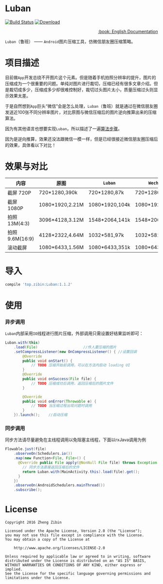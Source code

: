 # Luban

[![Build Status](https://travis-ci.org/Curzibn/Luban.svg?branch=master)](https://travis-ci.org/Curzibn/Luban)
[ ![Download](https://api.bintray.com/packages/curzibn/maven/Luban/images/download.svg) ](https://bintray.com/curzibn/maven/Luban/_latestVersion)

<div align="right">
<a href="Translation/README-EN.md">:book: English Documentation</a>
</div>

`Luban`（鲁班） —— `Android`图片压缩工具，仿微信朋友圈压缩策略。

# 项目描述

目前做`App`开发总绕不开图片这个元素。但是随着手机拍照分辨率的提升，图片的压缩成为一个很重要的问题。单纯对图片进行裁切，压缩已经有很多文章介绍。但是裁切成多少，压缩成多少却很难控制好，裁切过头图片太小，质量压缩过头则显示效果太差。

于是自然想到`App`巨头“微信”会是怎么处理，`Luban`（鲁班）就是通过在微信朋友圈发送近100张不同分辨率图片，对比原图与微信压缩后的图片逆向推算出来的压缩算法。

因为有其他语言也想要实现`Luban`，所以描述了一遍[算法步骤](/DESCRIPTION.md)。

因为是逆向推算，效果还没法跟微信一模一样，但是已经很接近微信朋友圈压缩后的效果，具体看以下对比！

# 效果与对比

内容 | 原图 | `Luban` | `Wechat`
---- | ---- | ------ | ------
截屏 720P |720*1280,390k|720*1280,87k|720*1280,56k
截屏 1080P|1080*1920,2.21M|1080*1920,104k|1080*1920,112k
拍照 13M(4:3)|3096*4128,3.12M|1548*2064,141k|1548*2064,147k
拍照 9.6M(16:9)|4128*2322,4.64M|1032*581,97k|1032*581,74k
滚动截屏|1080*6433,1.56M|1080*6433,351k|1080*6433,482k

# 导入

```sh
compile 'top.zibin:Luban:1.1.2'
```

# 使用

### 异步调用

`Luban`内部采用`IO`线程进行图片压缩，外部调用只需设置好结果监听即可：

```java
Luban.with(this)
    .load(File)                     //传人要压缩的图片
    .setCompressListener(new OnCompressListener() { //设置回调
        @Override
        public void onStart() {
            // TODO 压缩开始前调用，可以在方法内启动 loading UI
        }
        @Override
        public void onSuccess(File file) {
            // TODO 压缩成功后调用，返回压缩后的图片文件
        }

        @Override
        public void onError(Throwable e) {
            // TODO 当压缩过程出现问题时调用
        }
    }).launch();    //启动压缩
```

### 同步调用

同步方法请尽量避免在主线程调用以免阻塞主线程，下面以rxJava调用为例

```java
Flowable.just(file)
    .observeOn(Schedulers.io())
    .map(new Function<File, File>() {
      @Override public File apply(@NonNull File file) throws Exception {
        // 同步方法直接返回压缩后的文件
        return Luban.with(MainActivity.this).load(file).get();
      }
    })
    .observeOn(AndroidSchedulers.mainThread())
    .subscribe();
```

# License

    Copyright 2016 Zheng Zibin
    
    Licensed under the Apache License, Version 2.0 (the "License");
    you may not use this file except in compliance with the License.
    You may obtain a copy of the License at
    
        http://www.apache.org/licenses/LICENSE-2.0
    
    Unless required by applicable law or agreed to in writing, software
    distributed under the License is distributed on an "AS IS" BASIS,
    WITHOUT WARRANTIES OR CONDITIONS OF ANY KIND, either express or implied.
    See the License for the specific language governing permissions and
    limitations under the License.
